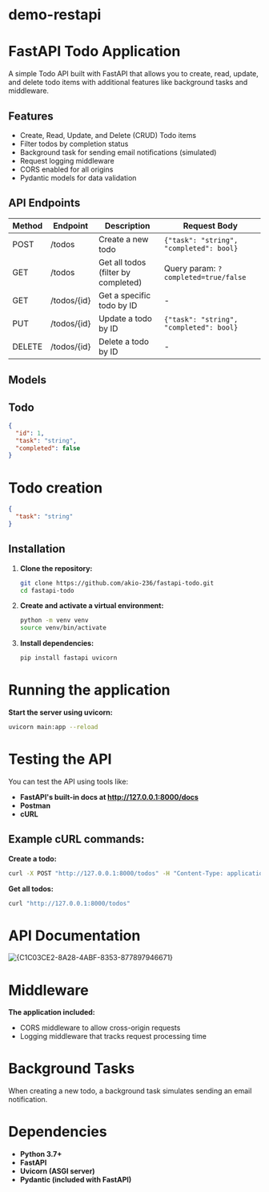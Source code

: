 # demo-restapi
# FastAPI Todo Application

A simple Todo API built with FastAPI that allows you to create, read, update, and delete todo items with additional features like background tasks and middleware.

## Features

- Create, Read, Update, and Delete (CRUD) Todo items
- Filter todos by completion status
- Background task for sending email notifications (simulated)
- Request logging middleware
- CORS enabled for all origins
- Pydantic models for data validation

## API Endpoints

| Method | Endpoint       | Description                          | Request Body                              |
|--------|----------------|--------------------------------------|-------------------------------------------|
| POST   | /todos         | Create a new todo                    | `{"task": "string", "completed": bool}`   |
| GET    | /todos         | Get all todos (filter by completed)  | Query param: `?completed=true/false`      |
| GET    | /todos/{id}    | Get a specific todo by ID            | -                                         |
| PUT    | /todos/{id}    | Update a todo by ID                   | `{"task": "string", "completed": bool}`   |
| DELETE | /todos/{id}    | Delete a todo by ID                   | -                                         |

## Models

## **Todo**
```json
{
  "id": 1,
  "task": "string",
  "completed": false
}
```
# Todo creation
```json
{
  "task": "string"
}
```
## Installation
1. **Clone the repository:**
   ```bash
   git clone https://github.com/akio-236/fastapi-todo.git
   cd fastapi-todo
   ```
2. **Create and activate a virtual environment:**
   ```bash
   python -m venv venv
   source venv/bin/activate
   ```
3. **Install dependencies:**
   ```bash
   pip install fastapi uvicorn
   ```
# Running the application
**Start the server using uvicorn:**
```bash
uvicorn main:app --reload
```
# Testing the API
You can test the API using tools like:

- **FastAPI's built-in docs at http://127.0.0.1:8000/docs**
- **Postman**
- **cURL**
  
## Example cURL commands:

**Create a todo:**

```bash
curl -X POST "http://127.0.0.1:8000/todos" -H "Content-Type: application/json" -d '{"task":"Buy groceries"}'
```

**Get all todos:**
```bash
curl "http://127.0.0.1:8000/todos"
```
# API Documentation
![{C1C03CE2-8A28-4ABF-8353-877897946671}](https://github.com/user-attachments/assets/5bcc4bdf-2845-49b4-8a91-f6e73ca50038)



# Middleware
**The application included:**
- CORS middleware to allow cross-origin requests
- Logging middleware that tracks request processing time

# Background Tasks
When creating a new todo, a background task simulates sending an email notification.

# Dependencies
- **Python 3.7+**
- **FastAPI**
- **Uvicorn (ASGI server)**
- **Pydantic (included with FastAPI)**
  

